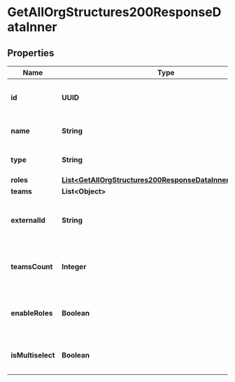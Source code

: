 

# GetAllOrgStructures200ResponseDataInner


## Properties

| Name | Type | Description | Notes |
|------------ | ------------- | ------------- | -------------|
|**id** | **UUID** | The unique identifier of the Org Structure. |  [optional] |
|**name** | **String** | The name of the Org Structure. |  [optional] |
|**type** | **String** | The type of the Org Structure. |  [optional] |
|**roles** | [**List&lt;GetAllOrgStructures200ResponseDataInnerRolesInner&gt;**](GetAllOrgStructures200ResponseDataInnerRolesInner.md) |  |  [optional] |
|**teams** | **List&lt;Object&gt;** |  |  [optional] |
|**externalId** | **String** | The external identifier of the Org Structure. |  [optional] |
|**teamsCount** | **Integer** | The number of Teams in the Org Structure. |  [optional] |
|**enableRoles** | **Boolean** | Whether the Org Structure has Roles enabled. |  [optional] |
|**isMultiselect** | **Boolean** | Whether the Org Structure is multiselect. |  [optional] |



